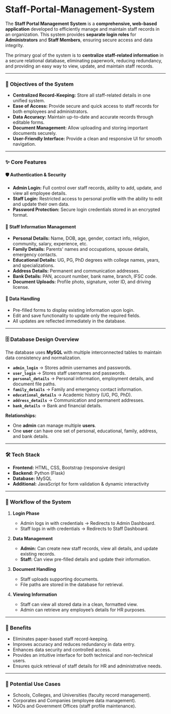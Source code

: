 # Staff-Portal-Management-System

The **Staff Portal Management System** is a **comprehensive, web-based application** developed to efficiently manage and maintain staff records in an organization. This system provides **separate login roles** for **Administrators** and **Staff Members**, ensuring secure access and data integrity.

The primary goal of the system is to **centralize staff-related information** in a secure relational database, eliminating paperwork, reducing redundancy, and providing an easy way to view, update, and maintain staff records.

---

### 🔹 Objectives of the System

* **Centralized Record-Keeping:** Store all staff-related details in one unified system.
* **Ease of Access:** Provide secure and quick access to staff records for both employees and administrators.
* **Data Accuracy:** Maintain up-to-date and accurate records through editable forms.
* **Document Management:** Allow uploading and storing important documents securely.
* **User-Friendly Interface:** Provide a clean and responsive UI for smooth navigation.

---

### ✨ Core Features

#### 🛡 Authentication & Security

* **Admin Login:** Full control over staff records, ability to add, update, and view all employee details.
* **Staff Login:** Restricted access to personal profile with the ability to edit and update their own data.
* **Password Protection:** Secure login credentials stored in an encrypted format.

#### 📂 Staff Information Management

* **Personal Details:** Name, DOB, age, gender, contact info, religion, community, salary, experience, etc.
* **Family Details:** Parents' names and occupations, spouse details, emergency contacts.
* **Educational Details:** UG, PG, PhD degrees with college names, years, and specializations.
* **Address Details:** Permanent and communication addresses.
* **Bank Details:** PAN, account number, bank name, branch, IFSC code.
* **Document Uploads:** Profile photo, signature, voter ID, and driving license.

#### 📑 Data Handling

* Pre-filled forms to display existing information upon login.
* Edit and save functionality to update only the required fields.
* All updates are reflected immediately in the database.

---

### 🗄 Database Design Overview

The database uses **MySQL** with multiple interconnected tables to maintain data consistency and normalization.

* **`admin_login`** → Stores admin usernames and passwords.
* **`user_login`** → Stores staff usernames and passwords.
* **`personal_details`** → Personal information, employment details, and document file paths.
* **`family_details`** → Family and emergency contact information.
* **`educational_details`** → Academic history (UG, PG, PhD).
* **`address_details`** → Communication and permanent addresses.
* **`bank_details`** → Bank and financial details.

**Relationships:**

* One **admin** can manage multiple **users**.
* One **user** can have one set of personal, educational, family, address, and bank details.

---

### 🛠 Tech Stack

* **Frontend:** HTML, CSS, Bootstrap (responsive design)
* **Backend:** Python (Flask)
* **Database:** MySQL
* **Additional:** JavaScript for form validation & dynamic interactivity

---

### 🚀 Workflow of the System

1. **Login Phase**

   * Admin logs in with credentials → Redirects to Admin Dashboard.
   * Staff logs in with credentials → Redirects to Staff Dashboard.

2. **Data Management**

   * **Admin:** Can create new staff records, view all details, and update existing records.
   * **Staff:** Can view pre-filled details and update their information.

3. **Document Handling**

   * Staff uploads supporting documents.
   * File paths are stored in the database for retrieval.

4. **Viewing Information**

   * Staff can view all stored data in a clean, formatted view.
   * Admin can retrieve any employee’s details for HR purposes.

---

### 📌 Benefits

* Eliminates paper-based staff record-keeping.
* Improves accuracy and reduces redundancy in data entry.
* Enhances data security and controlled access.
* Provides an intuitive interface for both technical and non-technical users.
* Ensures quick retrieval of staff details for HR and administrative needs.

---

### 💼 Potential Use Cases

* Schools, Colleges, and Universities (faculty record management).
* Corporates and Companies (employee data management).
* NGOs and Government Offices (staff profile maintenance).

